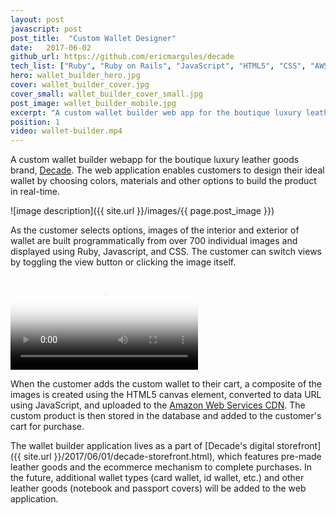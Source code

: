 ```yaml
---
layout: post
javascript: post
post_title:  "Custom Wallet Designer"
date:   2017-06-02
github_url: https://github.com/ericmargules/decade
tech_list: ["Ruby", "Ruby on Rails", "JavaScript", "HTML5", "CSS", "AWS"]
hero: wallet_builder_hero.jpg
cover: wallet_builder_cover.jpg
cover_small: wallet_builder_cover_small.jpg
post_image: wallet_builder_mobile.jpg
excerpt: "A custom wallet builder web app for the boutique luxury leather goods brand, Decade. The wallet builder enables customers to design and purchase their own leather goods by building a composite image of the custom wallet based on the user's selection of materials and options."
position: 1
video: wallet-builder.mp4
---
```


A custom wallet builder webapp for the boutique luxury leather goods brand, [Decade](http://www.decadeleather.com). The web application enables customers to design their ideal wallet by choosing colors, materials and other options to build the product in real-time. 

![image description]({{ site.url }}/images/{{ page.post_image }})

As the customer selects options, images of the interior and exterior of wallet are built programmatically from over 700 individual images and displayed using Ruby, Javascript, and CSS. The customer can switch views by toggling the view button or clicking the image itself.

<video class="post_video" poster="{{ site.url }}/images/{{ page.hero }}" controls>
	<source src="{{ site.url }}/videos/{{ page.video }}" type="video/mp4">
	Your browser does not support the video tag.
</video>

When the customer adds the custom wallet to their cart, a composite of the images is created using the HTML5 canvas element, converted to data URL using JavaScript, and uploaded to the [Amazon Web Services CDN](https://aws.amazon.com/). The custom product is then stored in the database and added to the customer's cart for purchase.

The wallet builder application lives as a part of [Decade's digital storefront]({{ site.url }}/2017/06/01/decade-storefront.html), which features pre-made leather goods and the ecommerce mechanism to complete purchases. In the future, additional wallet types (card wallet, id wallet, etc.) and other leather goods (notebook and passport covers) will be added to the web application.